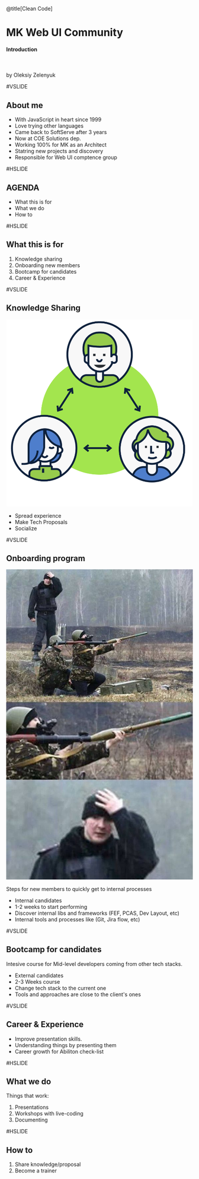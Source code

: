 @title[Clean Code]

# <span class="gold">MK</span> Web UI Community

#### Introduction
<br>
<br>
<span class="byline">by Oleksiy Zelenyuk</span>

#VSLIDE

## About me

- With JavaScript in heart since 1999     <!-- .element: class="fragment" -->
- Love trying other languages             <!-- .element: class="fragment" -->
- Came back to SoftServe after 3 years    <!-- .element: class="fragment" -->
- Now at COE Solutions dep.               <!-- .element: class="fragment" -->
- Working 100% for MK as an Architect     <!-- .element: class="fragment" -->
- Statring new projects and discovery     <!-- .element: class="fragment" -->
- Responsible for Web UI comptence group  <!-- .element: class="fragment" -->

#HSLIDE
## AGENDA
- What this is for <!-- .element: class="fragment" -->
- What we do       <!-- .element: class="fragment" -->
- How to           <!-- .element: class="fragment" -->

#HSLIDE
## What this is for

1. Knowledge sharing       <!-- .element: class="fragment" -->
1. Onboarding new members  <!-- .element: class="fragment" -->
1. Bootcamp for candidates <!-- .element: class="fragment" -->
1. Career & Experience     <!-- .element: class="fragment" -->

#VSLIDE

## Knowledge Sharing

![Logo](assets/images/knowledge-sharing.png)

- Spread experience   <!-- .element: class="fragment" -->
- Make Tech Proposals <!-- .element: class="fragment" -->
- Socialize           <!-- .element: class="fragment" -->

#VSLIDE

## Onboarding program

![Logo](assets/images/onboarding.jpg)

Steps for new members to quickly get to internal processes

- Internal candidates                                                <!-- .element: class="fragment" -->
- 1-2 weeks to start performing                                      <!-- .element: class="fragment" -->
- Discover internal libs and frameworks (FEF, PCAS, Dev Layout, etc) <!-- .element: class="fragment" -->
- Internal tools and processes like (Git, Jira flow, etc)            <!-- .element: class="fragment" -->

#VSLIDE

## Bootcamp for candidates

Intesive course for Mid-level developers coming from other tech stacks.

- External candidates                                 <!-- .element: class="fragment" -->
- 2-3 Weeks course                                    <!-- .element: class="fragment" -->
- Change tech stack to the current one                <!-- .element: class="fragment" -->
- Tools and approaches are close to the client's ones <!-- .element: class="fragment" -->

#VSLIDE

## Career & Experience

- Improve presentation skills.            <!-- .element: class="fragment" -->
- Understanding things by presenting them <!-- .element: class="fragment" -->
- Career growth for Abiliton check-list   <!-- .element: class="fragment" -->

#HSLIDE

## What we do

Things that work:

1. Presentations              <!-- .element: class="fragment" -->
1. Workshops with live-coding <!-- .element: class="fragment" -->
1. Documenting                <!-- .element: class="fragment" -->

#HSLIDE

## How to

1. Share knowledge/proposal <!-- .element: class="fragment" -->
1. Become a trainer         <!-- .element: class="fragment" -->
